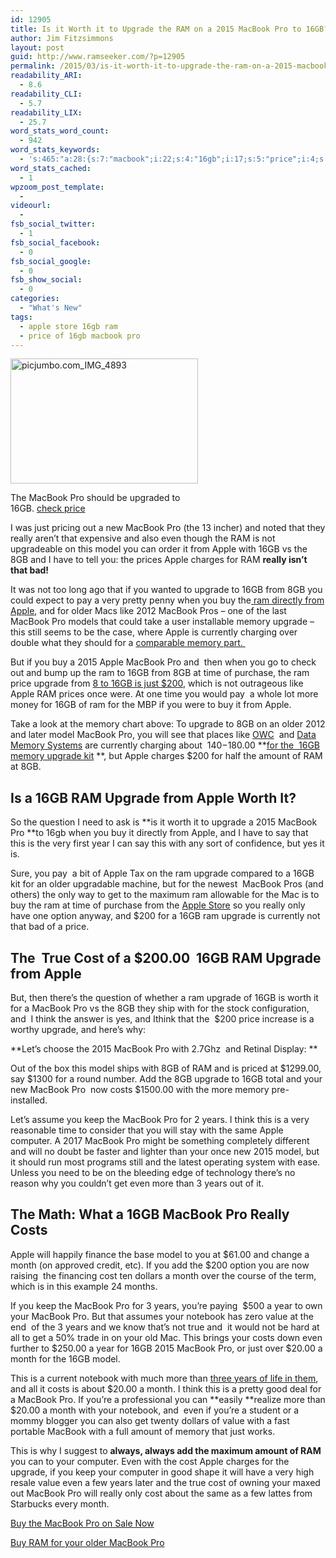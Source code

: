 ```yaml
---
id: 12905
title: Is it Worth it to Upgrade the RAM on a 2015 MacBook Pro to 16GB?
author: Jim Fitzsimmons
layout: post
guid: http://www.ramseeker.com/?p=12905
permalink: /2015/03/is-it-worth-it-to-upgrade-the-ram-on-a-2015-macbook-pro-to-16gb/
readability_ARI:
  - 8.6
readability_CLI:
  - 5.7
readability_LIX:
  - 25.7
word_stats_word_count:
  - 942
word_stats_keywords:
  - 's:465:"a:28:{s:7:"macbook";i:22;s:4:"16gb";i:17;s:5:"price";i:4;s:4:"just";i:4;s:6:"really";i:5;s:5:"model";i:6;s:5:"apple";i:16;s:7:"charges";i:3;s:7:"upgrade";i:14;s:5:"older";i:4;s:4:"like";i:3;s:6:"memory";i:7;s:9:"currently";i:3;i:2015;i:5;s:4:"time";i:4;s:6:"amount";i:3;s:5:"worth";i:3;s:4:"year";i:3;s:4:"true";i:3;s:4:"cost";i:5;s:5:"think";i:3;s:5:"costs";i:4;s:4:"keep";i:3;s:5:"years";i:6;s:8:"computer";i:3;s:5:"month";i:6;s:8:"notebook";i:3;s:5:"value";i:3;}";'
word_stats_cached:
  - 1
wpzoom_post_template:
  - 
videourl:
  - 
fsb_social_twitter:
  - 1
fsb_social_facebook:
  - 0
fsb_social_google:
  - 0
fsb_show_social:
  - 0
categories:
  - "What's New"
tags:
  - apple store 16gb ram
  - price of 16gb macbook pro
---
```

<div id="attachment_12914" style="width: 310px" class="wp-caption alignright">
  <img class="wp-image-12914 size-medium" src="http://www.ramseeker.com/wp-content/uploads/2015/02/picjumbo.com_IMG_4893-300x200.jpg" alt="picjumbo.com_IMG_4893" width="300" height="200" />
  
  <p class="wp-caption-text">
    The MacBook Pro should be upgraded to 16GB. <a href="http://www.amazon.com/gp/product/B008LTBJFW/ref=as_li_tl?ie=UTF8&camp=1789&creative=390957&creativeASIN=B008LTBJFW&linkCode=as2&tag=ramseeker-20&linkId=RAUAQLS6NUZDS4NX"> check price </a>
  </p>
</div>

I was just pricing out a new MacBook Pro (the 13 incher) and noted that they really aren&#8217;t that expensive and also even though the RAM is not upgradeable on this model you can order it from Apple with 16GB vs the 8GB and I have to tell you: the prices Apple charges for RAM **really isn&#8217;t that bad!**

<!--more-->

It was not too long ago that if you wanted to upgrade to 16GB from 8GB you could expect to pay a very pretty penny when you buy the[ ram directly from Apple][1], and for older Macs like 2012 MacBook Pros &#8211; one of the last MacBook Pro models that could take a user installable memory upgrade &#8211; this still seems to be the case, where Apple is currently charging over double what they should for a [comparable memory part. ][2]

But if you buy a 2015 Apple MacBook Pro and  then when you go to check out and bump up the ram to 16GB from 8GB at time of purchase, the ram price upgrade from [8 to 16GB is just $200][3], which is not outrageous like Apple RAM prices once were. At one time you would pay  a whole lot more money for 16GB of ram for the MBP if you were to buy it from Apple.

Take a look at the memory chart above: To upgrade to 8GB on an older 2012 and later model MacBook Pro, you will see that places like [OWC][4]  and [Data Memory Systems][5] are currently charging about  $140-$180.00 **[for the  16GB memory upgrade kit][6] **, but Apple charges $200 for half the amount of RAM at 8GB.

## Is a 16GB RAM Upgrade from Apple Worth It?

So the question I need to ask is **is it worth it to upgrade a 2015 MacBook Pro **to 16gb when you buy it directly from Apple, and I have to say that this is the very first year I can say this with any sort of confidence, but yes it is.

Sure, you pay  a bit of Apple Tax on the ram upgrade compared to a 16GB kit for an older upgradable machine, but for the newest  MacBook Pros (and others) the only way to get to the maximum ram allowable for the Mac is to buy the ram at time of purchase from the [Apple Store][7] so you really only have one option anyway, and $200 for a 16GB ram upgrade is currently not that bad of a price.

## The  True Cost of a $200.00  16GB RAM Upgrade from Apple

But, then there&#8217;s the question of whether a ram upgrade of 16GB is worth it for a MacBook Pro vs the 8GB they ship with for the stock configuration, and  I think the answer is yes, and Ithink that the  $200 price increase is a worthy upgrade, and here&#8217;s why:

**Let&#8217;s choose the 2015 MacBook Pro with 2.7Ghz  and Retinal Display: **

Out of the box this model ships with 8GB of RAM and is priced at $1299.00, say $1300 for a round number. Add the 8GB upgrade to 16GB total and your new MacBook Pro  now costs $1500.00 with the more memory pre-installed.

Let&#8217;s assume you keep the MacBook Pro for 2 years. I think this is a very reasonable time to consider that you will stay with the same Apple computer. A 2017 MacBook Pro might be something completely different and will no doubt be faster and lighter than your once new 2015 model, but it should run most programs still and the latest operating system with ease. Unless you need to be on the bleeding edge of technology there&#8217;s no reason why you couldn&#8217;t get even more than 3 years out of it.

## The Math: What a 16GB MacBook Pro Really Costs

Apple will happily finance the base model to you at $61.00 and change a month (on approved credit, etc). If you add the $200 option you are now raising  the financing cost ten dollars a month over the course of the term, which is in this example 24 months.

If you keep the MacBook Pro for 3 years, you&#8217;re paying  $500 a year to own your MacBook Pro. But that assumes your notebook has zero value at the end  of the 3 years and we know that&#8217;s not true and  it would not be hard at all to get a 50% trade in on your old Mac. This brings your costs down even further to $250.00 a year for 16GB 2015 MacBook Pro, or just over $20.00 a month for the 16GB model.

This is a current notebook with much more than [three years of life in them][8], and all it costs is about $20.00 a month. I think this is a pretty good deal for a MacBook Pro. If you&#8217;re a professional you can **easily **realize more than $20.00 a month with your notebook, and  even if you&#8217;re a student or a mommy blogger you can also get twenty dollars of value with a fast portable MacBook with a full amount of memory that just works.

This is why I suggest to **always, always add the maximum amount of RAM** you can to your computer. Even with the cost Apple charges for the upgrade, if you keep your computer in good shape it will have a very high resale value even a few years later and the true cost of owning your maxed out MacBook Pro will really only cost about the same as a few lattes from Starbucks every month.

[Buy the MacBook Pro on Sale Now][9]

[Buy RAM for your older MacBook Pro][10]

 [1]: http://store.apple.com/us/mac/mac-accessories/memory
 [2]: http://www.amazon.com/gp/product/B005LDLVAO/ref=as_li_ss_tl?ie=UTF8&camp=1789&creative=390957&creativeASIN=B005LDLVAO&linkCode=as2&tag=ramseeker-20
 [3]: http://store.apple.com/us/buy-mac/macbook-pro?product=MF839LL/A&step=config#
 [4]: http://www.macsales.com
 [5]: http://www.datamem.com
 [6]: http://www.amazon.com/gp/product/B008LTBJFW/ref=as_li_ss_tl?ie=UTF8&camp=1789&creative=390957&creativeASIN=B008LTBJFW&linkCode=as2&tag=ramseeker-20
 [7]: http://store.apple.com
 [8]: http://www.lowendmac.com
 [9]: http://www.amazon.com/gp/product/B00UGBMRQ8/ref=as_li_tl?ie=UTF8&camp=1789&creative=390957&creativeASIN=B00UGBMRQ8&linkCode=as2&tag=ramseeker-20&linkId=VRL2OPDQBJFCXRLS
 [10]: http://www.amazon.com/gp/product/B005LDLVAO/ref=as_li_tl?ie=UTF8&camp=1789&creative=390957&creativeASIN=B005LDLVAO&linkCode=as2&tag=ramseeker-20&linkId=OSMABFBZSMVDLTJR
